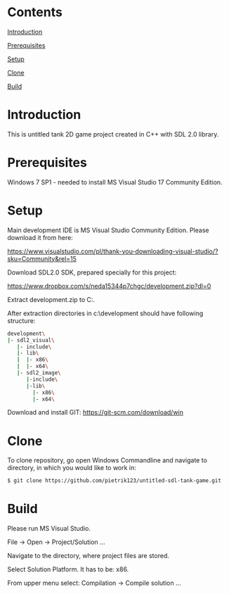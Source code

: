 # Contents
[Introduction](#introduction)

[Prerequisites](#prerequisites)

[Setup](#setup)

[Clone](#clone)

[Build](#build)

# Introduction
This is untitled tank 2D game project created in C++ with SDL 2.0 library.
# Prerequisites
Windows 7 SP1 - needed to install MS Visual Studio 17 Community Edition.
# Setup
Main development IDE is MS Visual Studio Community Edition. Please download it from here:

https://www.visualstudio.com/pl/thank-you-downloading-visual-studio/?sku=Community&rel=15

Download SDL2.0 SDK, prepared specially for this project:

https://www.dropbox.com/s/neda15344p7chgc/development.zip?dl=0

Extract development.zip to C:\.

After extraction directories in c:\development should have following structure:
```sh
development\
|- sdl2_visual\
   |- include\
   |- lib\
   |  |- x86\
   |  |- x64\     
   |- sdl2_image\
      |-include\
      |-lib\
        |- x86\
        |- x64\  
```
Download and install GIT:
https://git-scm.com/download/win
# Clone
To clone repository, go open Windows Commandline and navigate to directory, in which you would like to work in:
```sh
$ git clone https://github.com/pietrik123/untitled-sdl-tank-game.git
```
# Build
Please run MS Visual Studio. 

File -> Open -> Project/Solution ...

Navigate to the directory, where project files are stored.

Select Solution Platform. It has to be: x86.

From upper menu select: Compilation -> Compile solution ...


